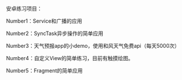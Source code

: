 安卓练习项目：

Number1：Service和广播的应用


Number2：SyncTask异步操作的简单应用

Number3：天气预报app的小demo，使用和风天气免费api（每天5000次）

Number4：自定义View的简单练习，目前有触摸绘图。

Number5：Fragment的简单应用
